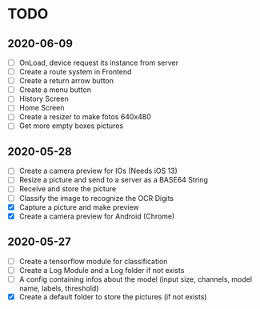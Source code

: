 # TODO

## 2020-06-09

- [ ] OnLoad, device request its instance from server
- [ ] Create a route system in Frontend
- [ ] Create a return arrow button
- [ ] Create a menu button
- [ ] History Screen
- [ ] Home Screen
- [ ] Create a resizer to make fotos 640x480
- [ ] Get more empty boxes pictures

## 2020-05-28

- [ ] Create a camera preview for IOs (Needs iOS 13)
- [ ] Resize a picture and send to a server as a BASE64 String
- [ ] Receive and store the picture
- [ ] Classify the image to recognize the OCR Digits
- [x] Capture a picture and make preview
- [x] Create a camera preview for Android (Chrome)

## 2020-05-27

- [ ] Create a tensorflow module for classification
- [ ] Create a Log Module and a Log folder if not exists
- [ ] A config containing infos about the model (input size, channels, model name, labels, threshold)
- [x] Create a default folder to store the pictures (if not exists)
